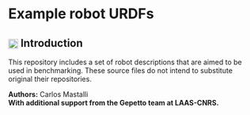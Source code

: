 Example robot URDFs
===============================================

## <img align="center" height="20" src="https://i.imgur.com/vAYeCzC.png"/> Introduction

This repository includes a set of robot descriptions that are aimed to be used in benchmarking. These source files do not intend to substitute original their repositories.

**Authors:** Carlos Mastalli <br />
**With additional support from the Gepetto team at LAAS-CNRS.**
